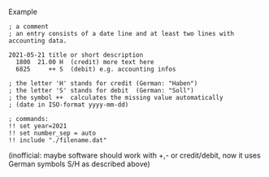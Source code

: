 
Example

    ; a comment
    ; an entry consists of a date line and at least two lines with accounting data.
    
    2021-05-21 title or short description
      1800  21.00 H  (credit) more text here
      6825     ++ S  (debit) e.g. accounting infos
   
    ; the letter 'H' stands for credit (German: "Haben")
    ; the letter 'S' stands for debit  (German: "Soll")
    ; the symbol ++  calculates the missing value automatically
    ; (date in ISO-format yyyy-mm-dd)
    
    ; commands:
    !! set year=2021
    !! set number_sep = auto
    !! include "./filename.dat"
    
    
    
   


(inofficial: maybe software should work with  +,-  or  credit/debit, now it uses German symbols S/H as described above)
    
